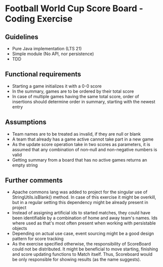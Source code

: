 # Football World Cup Score Board - Coding Exercise

## Guidelines
- Pure Java implementation (LTS 21)
- Simple module (No API, nor persistence)
- TDD

## Functional requirements
- Starting a game initializes it with a 0-0 score
- In the summary, games are to be ordered by their total score
- In case of multiple games having the same total score, order of insertions should determine order in summary, starting with the newest entry

## Assumptions
- Team names are to be treated as invalid, if they are null or blank
- A team that already has a game active cannot take part in a new game
- As the update score operation take in two scores as parameters, it is assumed that any combination of non-null and non-negative numbers is valid
- Getting summary from a board that has no active games returns an empty string

## Further comments
- Apache commons lang was added to project for the singular use of StringUtils.isBlank() method. In case of this exercise it might be overkill, but in a regular setting this dependency might be already present in project
- Instead of assigning artificial ids to started matches, they could have been identifiable by a combination of home and away team's names. Ids where used as that's most often present when working with persistable objects
- Depending on actual use case, event sourcing might be a good design pattern for score tracking
- As the exercise specified otherwise, the responsibility of ScoreBoard could not be distributed. It might be beneficial to move starting, finishing and score updating functions to Match itself. Thus, Scoreboard would be only responsible for showing results (as the name suggests).
